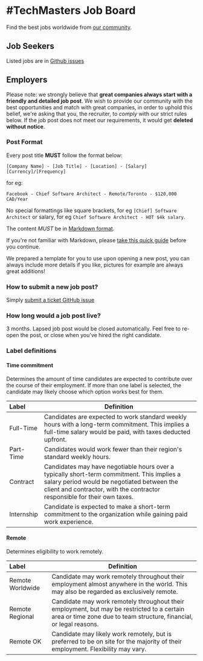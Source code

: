 # #TechMasters Job Board

Find the best jobs worldwide from [our community](https://techmasters.chat/).

## Job Seekers

Listed jobs are in [Github issues](https://github.com/TechnologyMasters/jobs/issues)

## Employers

Please note: we strongly believe that **great companies always start with a friendly and detailed job post**. We wish to provide our community with the best opportunities and match with great companies, in order to uphold this belief, we're asking that you, the recruiter, to _comply_ with our strict rules below. If the job post does not meet our requirements, it would get **deleted without notice**.

### Post Format

Every post title **MUST** follow the format below:

```
[Company Name] - [Job Title] - [Location] - [Salary] [Currency]/[Frequency]
```

for eg:

```
Facebook - Chief Software Architect - Remote/Toronto - $120,000 CAD/Year
```

No special formattings like square brackets, for eg `[Chief] Software Architect` or salary, for eg `Chief Software Architect - HOT $4k salary`.

The content _MUST_ be in [Markdown format](http://commonmark.org/help/). 

If you're not familiar with Markdown, please [take this quick guide](http://commonmark.org/help/tutorial/) before you continue.

We prepared a template for you to use upon opening a new post, you can always include more details if you like, pictures for example are always great additions!

### How to submit a new job post?

Simply [submit a ticket GitHub issue](https://github.com/TechnologyMasters/jobs/issues/new)

### How long would a job post live?

3 months. Lapsed job post would be closed automatically. Feel free to re-open the post, or close when you've hired the right candidate.

### Label definitions

#### Time commitment

Determines the amount of time candidates are expected to contribute over the course of their employment. If more than one label is selected, the candidate may likely choose which option works best for them.

Label | Definition
:--- | ---
Full-Time | Candidates are expected to work standard weekly hours with a long-term commitment. This implies a full-time salary would be paid, with taxes deducted upfront.
Part-Time | Candidates would work fewer than their region's standard weekly hours.
Contract | Candidates may have negotiable hours over a typically short-term commitment. This implies a salary period would be negotiated between the client and contractor, with the contractor responsible for their own taxes.
Internship | Candidate is expected to make a short-term commitment to the organization while gaining paid work experience.

#### Remote

Determines eligibility to work remotely.

Label | Definition
:--- | ---
Remote Worldwide | Candidate may work remotely throughout their employment almost anywhere in the world. This may also be regarded as exclusively remote.
Remote Regional | Candidate may work remotely throughout their employment, but may be restricted to a certain area or time zone due to team structure, financial, or legal reasons.
Remote OK | Candidate may likely work remotely, but is preferred to be on site for the majority of their employment. Flexibility may vary.
